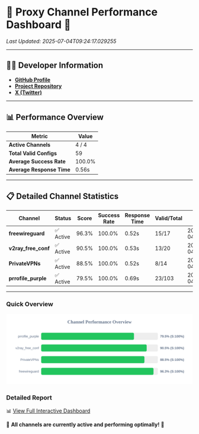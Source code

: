 # 🌟 Proxy Channel Performance Dashboard 🌟

_Last Updated: 2025-07-04T09:24:17.029255_

---

## 👩‍💻 Developer Information

- **[GitHub Profile](https://github.com/4n0nymou3)**  
- **[Project Repository](https://github.com/4n0nymou3/multi-proxy-config-fetcher)**  
- **[X (Twitter)](https://x.com/4n0nymou3)**  

---

## 📊 Performance Overview

| Metric                | Value       |
|-----------------------|-------------|
| **Active Channels**   | 4 / 4       |
| **Total Valid Configs** | 59          |
| **Average Success Rate** | 100.0%      |
| **Average Response Time** | 0.56s       |

---

## 📋 Detailed Channel Statistics

| Channel          | Status     | Score  | Success Rate | Response Time | Valid/Total | Last Success               |
|------------------|------------|--------|--------------|---------------|-------------|----------------------------|
| **freewireguard**  | ✅ Active  | 96.3%  | 100.0% | 0.52s         | 15/17       | 2025-07-04T09:24:17.027520 |
| **v2ray_free_conf**  | ✅ Active  | 90.5%  | 100.0% | 0.53s         | 13/20       | 2025-07-04T09:24:15.929345 |
| **PrivateVPNs**  | ✅ Active  | 88.5%  | 100.0% | 0.52s         | 8/14       | 2025-07-04T09:24:16.480772 |
| **prrofile_purple**  | ✅ Active  | 79.5%  | 100.0% | 0.69s         | 23/103       | 2025-07-04T09:24:15.315984 |

---

### Quick Overview
<div align="center">
  <a href="https://raw.githubusercontent.com/nullluser/NullRepo/refs/heads/main/assets/channel_stats_chart.svg">
    <img src="https://raw.githubusercontent.com/nullluser/NullRepo/refs/heads/main/assets/channel_stats_chart.svg" alt="Source Performance Statistics" width="800">
  </a>
</div>

### Detailed Report
📊 [View Full Interactive Dashboard](https://htmlpreview.github.io/?https://github.com/nullluser/NullRepo/blob/main/assets/performance_report.html)

🎉 **All channels are currently active and performing optimally!** 🎉
